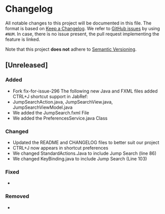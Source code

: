 # Changelog

All notable changes to this project will be documented in this file.
The format is based on [Keep a Changelog](https://keepachangelog.com/en/1.0.0/).
We refer to [GitHub issues](https://github.com/JabRef/jabref/issues) by using `#NUM`.
In case, there is no issue present, the pull request implementing the feature is linked.

Note that this project **does not** adhere to [Semantic Versioning](https://semver.org/).

## [Unreleased]

### Added

- Fork fix-for-issue-296
The following new Java and FXML files added CTRL+J shortcut support in JabRef:
- JumpSearchAction.java, JumpSearchView.java, JumpSearchViewModel.java
- We added the JumpSearch.fxml File
- We added the PreferencesService.java Class

### Changed

- Updated the README and CHANGELOG files to better suit our project
- CTRL+J now appears in shortcut preferences
- We changed StandardActions.Java to include Jump Search (line 86)
- We changed KeyBinding.java to include Jump Search (Line 103)


### Fixed

- 

### Removed

- 

